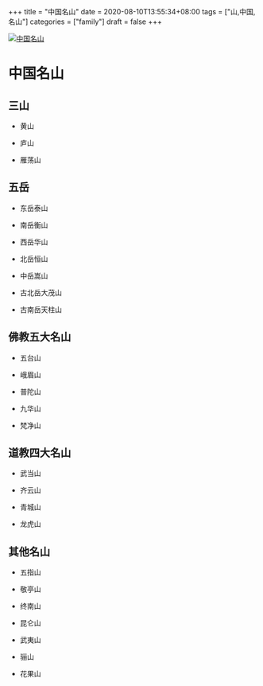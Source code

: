 +++
title = "中国名山"
date = 2020-08-10T13:55:34+08:00
tags = ["山,中国,名山"]
categories = ["family"]
draft = false
+++


[![中国名山](https://pic.downk.cc/item/5f30e12a14195aa594191f9e.png)](https://pic.downk.cc/item/5f30e12a14195aa594191f9e.png)

# 中国名山
## 三山

- 黄山

- 庐山

- 雁荡山

## 五岳

- 东岳泰山

- 南岳衡山

- 西岳华山

- 北岳恒山

- 中岳嵩山

- 古北岳大茂山

- 古南岳天柱山

## 佛教五大名山

- 五台山

- 峨眉山

- 普陀山

- 九华山

- 梵净山

## 道教四大名山

- 武当山

- 齐云山

- 青城山

- 龙虎山

## 其他名山

- 五指山

- 敬亭山

- 终南山

- 昆仑山

- 武夷山

- 骊山

- 花果山